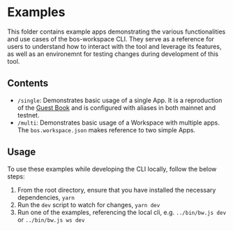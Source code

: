 # Examples

This folder contains example apps demonstrating the various functionalities and use cases of the bos-workspace CLI. They serve as a reference for users to understand how to interact with the tool and leverage its features, as well as an environemnt for testing changes during development of this tool.

## Contents

- `/single`: Demonstrates basic usage of a single App. It is a reproduction of the [Guest Book](https://docs.near.org/tutorials/examples/guest-book) and is configured with aliases in both mainnet and testnet.
- `/multi`: Demonstrates basic usage of a Workspace with multiple apps. The `bos.workspace.json` makes reference to two simple Apps.

## Usage

To use these examples while developing the CLI locally, follow the below steps:

1. From the root directory, ensure that you have installed the necessary dependencies, `yarn`
2. Run the `dev` script to watch for changes, `yarn dev`
3. Run one of the examples, referencing the local cli, e.g. `../bin/bw.js dev` or  `../bin/bw.js ws dev`
